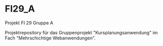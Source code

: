 # FI29_A
Projekt FI 29 Gruppe A

Projektrepository für das Gruppenprojekt "Kursplanungsanwendung"
im Fach "Mehrschichtige Webanwendungen".
